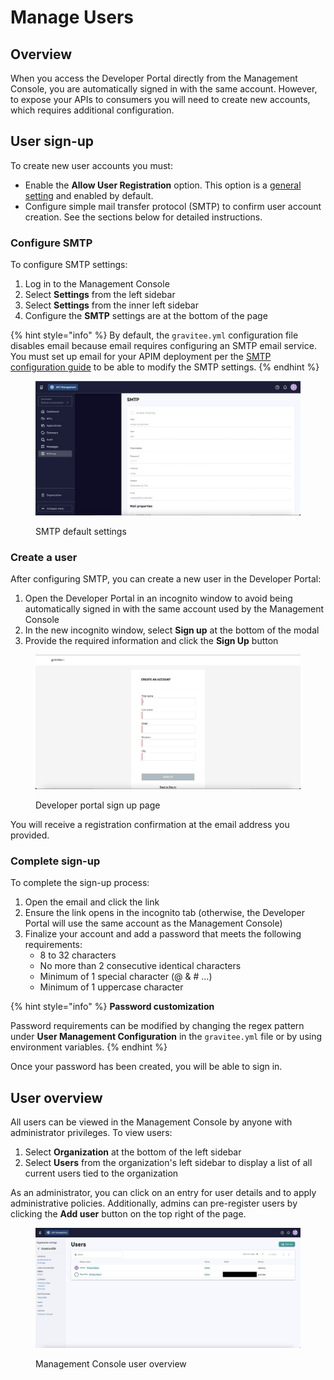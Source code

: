 # Manage Users

## Overview

When you access the Developer Portal directly from the Management Console, you are automatically signed in with the same account. However, to expose your APIs to consumers you will need to create new accounts, which requires additional configuration.

## User sign-up

To create new user accounts you must:

* Enable the **Allow User Registration** option. This option is a [general setting](settings.md) and enabled by default.
* Configure simple mail transfer protocol (SMTP) to confirm user account creation. See the sections below for detailed instructions.

### Configure SMTP

To configure SMTP settings:

1. Log in to the Management Console
2. Select **Settings** from the left sidebar
3. Select **Settings** from the inner left sidebar&#x20;
4. Configure the **SMTP** settings are at the bottom of the page

{% hint style="info" %}
By default, the `gravitee.yml` configuration file disables email because email requires configuring an SMTP email service. You must set up email for your APIM deployment per the [SMTP configuration guide](../../configure-apim/apim-components/) to be able to modify the SMTP settings.
{% endhint %}

<figure><img src="../../.gitbook/assets/Screenshot 2023-06-05 at 12.03.55 PM.png" alt=""><figcaption><p>SMTP default settings</p></figcaption></figure>

### Create a user

After configuring SMTP, you can create a new user in the Developer Portal:

1. Open the Developer Portal in an incognito window to avoid being automatically signed in with the same account used by the Management Console
2. In the new incognito window, select **Sign up** at the bottom of the modal
3. Provide the required information and click the **Sign Up** button

<figure><img src="../../.gitbook/assets/Screenshot 2023-06-05 at 12.14.03 PM.png" alt=""><figcaption><p>Developer portal sign up page</p></figcaption></figure>

You will receive a registration confirmation at the email address you provided.&#x20;

### Complete sign-up

To complete the sign-up process:

1. Open the email and click the link
2. Ensure the link opens in the incognito tab (otherwise, the Developer Portal will use the same account as the Management Console)
3. Finalize your account and add a password that meets the following requirements:
   * 8 to 32 characters
   * No more than 2 consecutive identical characters
   * Minimum of 1 special character (@ & # …)
   * Minimum of 1 uppercase character

{% hint style="info" %}
**Password customization**

Password requirements can be modified by changing the regex pattern under **User Management Configuration** in the `gravitee.yml` file or by using environment variables.
{% endhint %}

Once your password has been created, you will be able to sign in.

## User overview

All users can be viewed in the Management Console by anyone with administrator privileges. To view users:

1. Select **Organization** at the bottom of the left sidebar
2. Select **Users** from the organization's left sidebar to display a list of all current users tied to the organization

As an administrator, you can click on an entry for user details and to apply administrative policies. Additionally, admins can pre-register users by clicking the **Add user** button on the top right of the page.

<figure><img src="../../.gitbook/assets/image (95).png" alt=""><figcaption><p>Management Console user overview</p></figcaption></figure>
